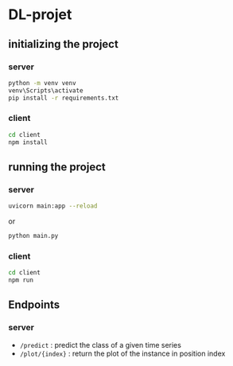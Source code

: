 ﻿# DL-projet

## initializing the project
### server
```bash
python -m venv venv
venv\Scripts\activate
pip install -r requirements.txt
```
### client
```bash
cd client
npm install
```

## running the project
### server
```bash
uvicorn main:app --reload
```
or 
```bash
python main.py
```
### client
```bash
cd client
npm run
```

## Endpoints
### server
- `/predict` : predict the class of a given time series
- `/plot/{index}` : return the plot of the instance in position index

